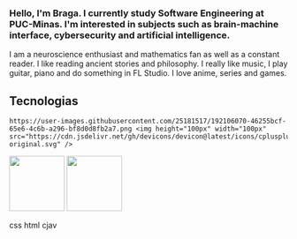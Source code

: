 ### Hello, I'm Braga. I currently study Software Engineering at PUC-Minas. I'm interested in subjects such as brain-machine interface, cybersecurity and artificial intelligence.

I am a neuroscience enthusiast and mathematics fan as well as a constant reader. I like reading ancient stories and philosophy. I really like music, I play guitar, piano and do something in FL Studio. I love anime, series and games.

## Tecnologias 
	https://user-images.githubusercontent.com/25181517/192106070-46255bcf-65e6-4c6b-a296-bf8d0d8fb2a7.png <img height="100px" width="100px" src="https://cdn.jsdelivr.net/gh/devicons/devicon@latest/icons/cplusplus/cplusplus-original.svg" />
<img height="100px" width="100px" src="https://cdn.jsdelivr.net/gh/devicons/devicon@latest/icons/bootstrap/bootstrap-original-wordmark.svg"/> 
<img height="100px" width="100px" src="https://cdn.jsdelivr.net/gh/devicons/devicon@latest/icons/arduino/arduino-original.svg" />

css
html
cjav
          
          
          

